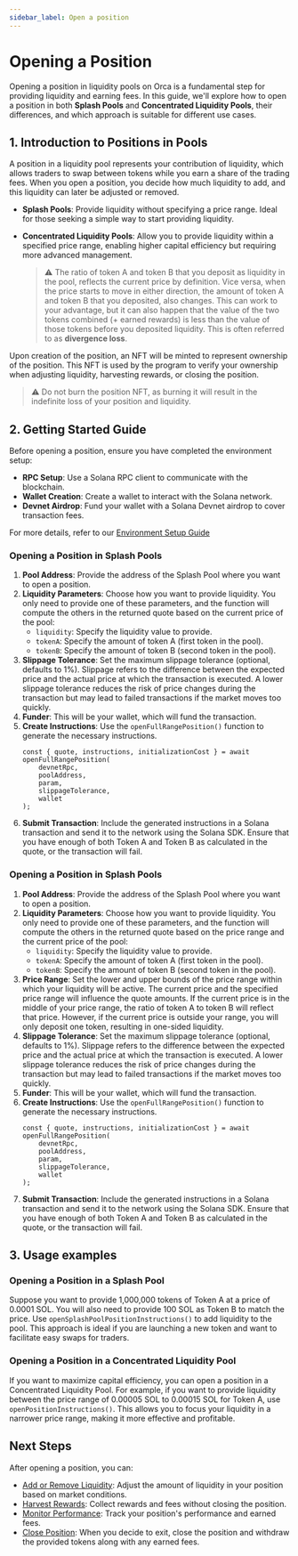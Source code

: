 ```yaml
---
sidebar_label: Open a position
---
```


# Opening a Position

Opening a position in liquidity pools on Orca is a fundamental step for providing liquidity and earning fees. In this guide, we'll explore how to open a position in both **Splash Pools** and **Concentrated Liquidity Pools**, their differences, and which approach is suitable for different use cases.

## 1. Introduction to Positions in Pools

A position in a liquidity pool represents your contribution of liquidity, which allows traders to swap between tokens while you earn a share of the trading fees. When you open a position, you decide how much liquidity to add, and this liquidity can later be adjusted or removed.

- **Splash Pools**: Provide liquidity without specifying a price range. Ideal for those seeking a simple way to start providing liquidity.

- **Concentrated Liquidity Pools**: Allow you to provide liquidity within a specified price range, enabling higher capital efficiency but requiring more advanced management.
    > ⚠️ The ratio of token A and token B that you deposit as liquidity in the pool, reflects the current price by definition. Vice versa, when the price starts to move in either direction, the amount of token A and token B that you deposited, also changes. This can work to your advantage, but it can also happen that the value of the two tokens combined (+ earned rewards) is less than the value of those tokens before you deposited liquidity. This is often referred to as **divergence loss**.

 Upon creation of the position, an NFT will be minted to represent ownership of the position. This NFT is used by the program to verify your ownership when adjusting liquidity, harvesting rewards, or closing the position. 
 
 > ⚠️ Do not burn the position NFT, as burning it will result in the indefinite loss of your position and liquidity.

## 2. Getting Started Guide

Before opening a position, ensure you have completed the environment setup:
- **RPC Setup**: Use a Solana RPC client to communicate with the blockchain.
- **Wallet Creation**: Create a wallet to interact with the Solana network.
- **Devnet Airdrop**: Fund your wallet with a Solana Devnet airdrop to cover transaction fees.

For more details, refer to our [Environment Setup Guide](../01-Environment%20Setup.md)

### Opening a Position in Splash Pools

1. **Pool Address**: Provide the address of the Splash Pool where you want to open a position.
2. **Liquidity Parameters**: Choose how you want to provide liquidity. You only need to provide one of these parameters, and the function will compute the others in the returned quote based on the current price of the pool:
    - `liquidity`: Specify the liquidity value to provide.
    - `tokenA`: Specify the amount of token A (first token in the pool).
    - `tokenB`: Specify the amount of token B (second token in the pool).
3. **Slippage Tolerance**: Set the maximum slippage tolerance (optional, defaults to 1%). Slippage refers to the difference between the expected price and the actual price at which the transaction is executed. A lower slippage tolerance reduces the risk of price changes during the transaction but may lead to failed transactions if the market moves too quickly.
4. **Funder**: This will be your wallet, which will fund the transaction.
5. **Create Instructions**: Use the `openFullRangePosition()` function to generate the necessary instructions.
    ```tsx
    const { quote, instructions, initializationCost } = await openFullRangePosition(
        devnetRpc,
        poolAddress,
        param, 
        slippageTolerance,
        wallet
    );
    ```
6. **Submit Transaction**: Include the generated instructions in a Solana transaction and send it to the network using the Solana SDK. Ensure that you have enough of both Token A and Token B as calculated in the quote, or the transaction will fail.

### Opening a Position in Splash Pools

1. **Pool Address**: Provide the address of the Splash Pool where you want to open a position.
2. **Liquidity Parameters**: Choose how you want to provide liquidity. You only need to provide one of these parameters, and the function will compute the others in the returned quote based on the price range and the current price of the pool:
    - `liquidity`: Specify the liquidity value to provide.
    - `tokenA`: Specify the amount of token A (first token in the pool).
    - `tokenB`: Specify the amount of token B (second token in the pool).
3. **Price Range**: Set the lower and upper bounds of the price range within which your liquidity will be active. The current price and the specified price range will influence the quote amounts. If the current price is in the middle of your price range, the ratio of token A to token B will reflect that price. However, if the current price is outside your range, you will only deposit one token, resulting in one-sided liquidity.
3. **Slippage Tolerance**: Set the maximum slippage tolerance (optional, defaults to 1%). Slippage refers to the difference between the expected price and the actual price at which the transaction is executed. A lower slippage tolerance reduces the risk of price changes during the transaction but may lead to failed transactions if the market moves too quickly.
4. **Funder**: This will be your wallet, which will fund the transaction.
5. **Create Instructions**: Use the `openFullRangePosition()` function to generate the necessary instructions.
    ```tsx
    const { quote, instructions, initializationCost } = await openFullRangePosition(
        devnetRpc,
        poolAddress,
        param, 
        slippageTolerance,
        wallet
    );
    ```
6. **Submit Transaction**: Include the generated instructions in a Solana transaction and send it to the network using the Solana SDK. Ensure that you have enough of both Token A and Token B as calculated in the quote, or the transaction will fail.

## 3. Usage examples

### Opening a Position in a Splash Pool

Suppose you want to provide 1,000,000 tokens of Token A at a price of 0.0001 SOL. You will also need to provide 100 SOL as Token B to match the price. Use `openSplashPoolPositionInstructions()` to add liquidity to the pool. This approach is ideal if you are launching a new token and want to facilitate easy swaps for traders.

### Opening a Position in a Concentrated Liquidity Pool

If you want to maximize capital efficiency, you can open a position in a Concentrated Liquidity Pool. For example, if you want to provide liquidity between the price range of 0.00005 SOL to 0.00015 SOL for Token A, use `openPositionInstructions()`. This allows you to focus your liquidity in a narrower price range, making it more effective and profitable.

## Next Steps

After opening a position, you can:
- [Add or Remove Liquidity](./03-Adjust%20Liquidity.md): Adjust the amount of liquidity in your position based on market conditions.
- [Harvest Rewards](./05-Harvest.md): Collect rewards and fees without closing the position.
- [Monitor Performance](./02-Fetch%20Positions.md): Track your position's performance and earned fees.
- [Close Position](./04-Close%20Position.md): When you decide to exit, close the position and withdraw the provided tokens along with any earned fees.
